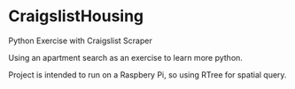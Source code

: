 # CraigslistHousing
Python Exercise with Craigslist Scraper

Using an apartment search as an exercise to learn more python.

Project is intended to run on a Raspbery Pi, so using RTree for spatial query.
